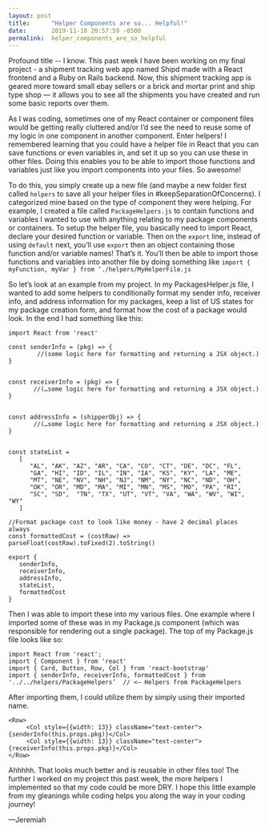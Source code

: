 ```yaml
---
layout: post
title:      "Helper Components are so... Helpful!"
date:       2019-11-10 20:57:59 -0500
permalink:  helper_components_are_so_helpful
---
```



Profound title -- I know.  This past week I have been working on my final project - a shipment tracking web app named Shipd made with a React frontend and a Ruby on Rails backend.  Now, this shipment tracking app is geared more toward small ebay sellers or a brick and mortar print and ship type shop — it allows you to see all the shipments you have created and run some basic reports over them.  

As I was coding, sometimes one of my React container or component files would be getting really cluttered and/or I’d see the need to reuse some of my logic in one component in another component.  Enter helpers!  I remembered learning that you could have a helper file in React that you can save functions or even variables in, and set it up so you can use these in other files.  Doing this enables you to be able to import those functions and variables just like you import components into your files.  So awesome!  

To do this, you simply create up a new file (and maybe a new folder first called `helpers` to save all your helper files in #keepSeparationOfConcerns).  I categorized mine based on the type of component they were helping.  For example, I created a file called `PackageHelpers.js` to contain functions and variables I wanted to use with anything relating to my package components or containers.  To setup the helper file, you basically need to import React, declare your desired function or variable.  Then on the `export` line, instead of using `default` next, you’ll use `export` then an object containing those function and/or variable names!  That’s it.  You’ll then be able to import those functions and variables into another file by doing something like `import { myFunction, myVar } from ‘./helpers/MyHelperFile.js`  

So let’s look at an example from my project.  In my PackagesHelper.js file, I wanted to add some helpers to conditionally format my sender info, receiver info, and address information for my packages, keep a list of US states for my package creation form, and format how the cost of a package would look.  In the end I had something like this: 

```
import React from 'react'

const senderInfo = (pkg) => {
        //(some logic here for formatting and returning a JSX object.)
}


const receiverInfo = (pkg) => {
       //(…some logic here for formatting and returning a JSX object.)
}


const addressInfo = (shipperObj) => {
       //(…some logic here for formatting and returning a JSX object.)
}


const stateList = 
   [
      "AL", "AK", "AZ", "AR", "CA", "CO", "CT", "DE", "DC", "FL", 
      "GA", "HI", "ID", "IL", "IN", "IA", "KS", "KY", "LA", "ME", 
      "MT", "NE", "NV", "NH", "NJ", "NM", "NY", "NC", "ND", "OH", 
      "OK", "OR", "MD", "MA", "MI", "MN", "MS", "MO", "PA", "RI",
      "SC", "SD",  "TN", "TX", "UT", "VT", "VA", "WA", "WV", "WI", "WY"
   ]

//Format package cost to look like money - have 2 decimal places always
const formattedCost = (costRaw) => parseFloat(costRaw).toFixed(2).toString()

export {
   senderInfo,
   receiverInfo,
   addressInfo,
   stateList,
   formattedCost
}
```

Then I was able to import these into my various files.  One example where I imported some of these was in my Package.js component (which was responsible for rendering out a single package).  The top of my Package.js file looks like so: 

```
import React from 'react';
import { Component } from 'react'
import { Card, Button, Row, Col } from 'react-bootstrap'
import { senderInfo, receiverInfo, formattedCost } from '../../helpers/PackageHelpers’  // <— Helpers from PackageHelpers
```

After importing them, I could utilize them by simply using their imported name.  

```
<Row>
     <Col style={{width: 13}} className="text-center">{senderInfo(this.props.pkg)}</Col>
     <Col style={{width: 13}} className="text-center">{receiverInfo(this.props.pkg)}</Col>
</Row>
```

Ahhhhh. That looks much better and is reusable in other files too!  The further I worked on my project this past week, the more helpers I implemented so that my code could be more DRY.  I hope this little example from my gleanings while coding helps you along the way in your coding journey! 

—Jeremiah
